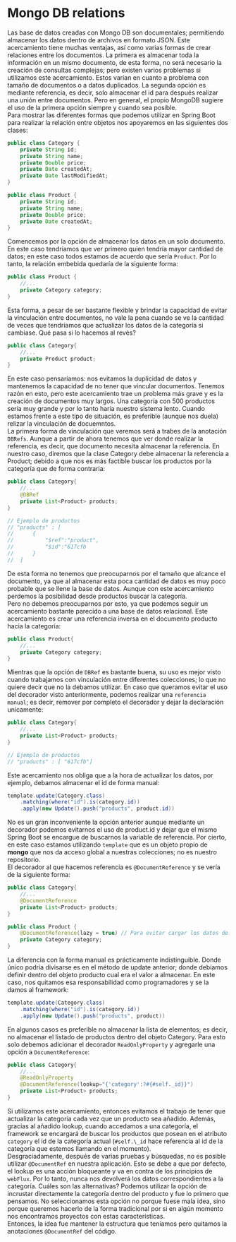  # Mongo DB relations   
   
Las base de datos creadas con Mongo DB son documentales; permitiendo almacenar los datos dentro de archivos en formato JSON. Este acercamiento tiene muchas ventajas, así como varias formas de crear relaciones entre los documentos. La primera es almacenar toda la información en un mismo documento, de esta forma, no será necesario la creación de consultas complejas; pero existen varios problemas si utilizamos este acercamiento. Estos varían en cuanto a problema con tamaño de documentos o a datos duplicados. La segunda opción es mediante referencia, es decir, solo almacenar el id para después realizar una unión entre documentos. Pero en general, el propio MongoDB sugiere el uso de la primera opción siempre y cuando sea posible.   
Para mostrar las diferentes formas que podemos utilizar en Spring Boot para realizar la relación entre objetos nos apoyaremos en las siguientes dos clases:   
```java
public class Category {
    private String id;
    private String name;
    private Double price;
    private Date createdAt;
    private Date lastModifiedAt;
}

public class Product {
    private String id;
    private String name;
    private Double price;
    private Date createdAt;
}

```
Comencemos por la opción de almacenar los datos en un solo documento. En este caso tendríamos que ver primero quien tendría mayor cantidad de datos; en este caso todos estamos de acuerdo que sería `Product`. Por lo tanto, la relación embebida quedaría de la siguiente forma:   
```java
public class Product {
    //...
	private Category category;
}
```
Esta forma, a pesar de ser bastante flexible y brindar la capacidad de evitar la vinculación entre documentos, no vale la pena cuando se ve la cantidad de veces que tendríamos que actualizar los datos de la categoría si cambiase. Qué pasa si lo hacemos al revés?   
```java
public class Category{
    //...
	private Product product;
}
```
En este caso pensaríamos: nos evitamos la duplicidad de datos y mantenemos la capacidad de no tener que vincular documentos. Tenemos razón en esto, pero este acercamiento trae un problema más grave y es la creación de documentos muy largos. Una categoría con 500 productos sería muy grande y por lo tanto haría nuestro sistema lento. Cuando estamos frente a este tipo de situación, es preferible (aunque nos duela) relizar la vinculación de docuemntos.   
La primera forma de vinculación que veremos será a trabes de la anotación `DBRefs`. Aunque a partir de ahora tenemos que ver donde realizar la referencia, es decir, que documento necesita almacenar la referencia. En nuestro caso, diremos que la clase Category debe almacenar la referencia a Product; debido a que nos es más factible buscar los productos por la categoría que de forma contraria:   
```java
public class Category{
    //...
	@DBRef
	private List<Product> products;
}

// Ejemplo de productos
// "products" : [
// 		{
//			"$ref":"product", 
//			"$id":"617cfb
//		}
// 	]
```
De esta forma no tenemos que preocuparnos por el tamaño que alcance el documento, ya que al almacenar esta poca cantidad de datos es muy poco probable que se llene la base de datos. Aunque con este acercamiento perdemos la posibilidad desde productos buscar la categoría.    
Pero no debemos preocuparnos por esto, ya que podemos seguir un acercamiento bastante parecido a una base de datos relacional. Este acercamiento es crear una referencia inversa en el documento producto hacia la categoría:   
```java
public class Product{
    //...
	private Category category;
}
```
Mientras que la opción de `DBRef` es bastante buena, su uso es mejor visto cuando trabajamos con vinculación entre diferentes colecciones; lo que no quiere decir que no la debamos utilizar. En caso que queramos evitar el uso del decorador visto anteriormente, podemos realizar una `referencia manual`; es decir, remover por completo el decorador y dejar la declaración unicamente:   
```java
public class Category{
    //...
	private List<Product> products;
}

// Ejemplo de productos
// "products" : [ "617cfb"]
```
Este acercamiento nos obliga que a la hora de actualizar los datos, por ejemplo, debamos almacenar el id de forma manual:   
```java
template.update(Category.class)
	.matching(where("id").is(category.id))
	.apply(new Update().push("products", product.id))

```
No es un gran inconveniente la opción anterior aunque mediante un decorador podemos evitarnos el uso de product.id y dejar que el mismo Spring Boot se encargue de buscarnos la variable de referencia. Por cierto, en este caso estamos utilizando `template` que es un objeto propio de **mongo** que nos da acceso global a nuestras colecciones; no es nuestro repositorio.   
El decorador al que hacemos referencia es `@DocumentReference` y se vería de la siguiente forma:   
```java
public class Category{
    //...
	@DocumentReference
	private List<Product> products;
}

public class Product {
	@DocumentReference(lazy = true) // Para evitar cargar los datos de la categoría antes de acceder al objeto.
	private Category category;
}
```
La diferencia con la forma manual es prácticamente indistinguible. Donde único podría divisarse es en el método de update anterior; donde debíamos definir dentro del objeto producto cual era el valor a almacenar. En este caso, nos quitamos esa responsabilidad como programadores y se la damos al framework:   
```java
template.update(Category.class)
	.matching(where("id").is(category.id))
	.apply(new Update().push("products", product))

```
En algunos casos es preferible no almacenar la lista de elementos; es decir, no almacenar el listado de productos dentro del objeto Category. Para esto solo debemos adicionar el decorador `ReadOnlyProperty` y agregarle una opción a `DocumentReference`:   
```java
public class Category{
    //...
	@ReadOnlyProperty
	@DocumentReference(lookup="{'category':?#{#self._id}}")
	private List<Product> products;
}
```
Si utilizamos este acercamiento, entonces evitamos el trabajo de tener que actualizar la categoría cada vez que un producto sea añadido. Además, gracias al añadido lookup, cuando accedamos a una categoría, el framework se encargará de buscar los productos que posean en el atributo `category` el id de la categoría actual (`#self.\_id` hace referencia al id de la categoría que estemos llamando en el momento).    
Desgraciadamente, después de varias pruebas y búsquedas, no es posible utilizar `@DocumentRef` en nuestra aplicación. Esto se debe a que por defecto, el lookup es una acción bloqueante y va en contra de los principios de `webFlux`. Por lo tanto, nunca nos devolverá los datos correspondientes a la categoría. Cuáles son las alternativas? Podemos utilizar la opción de incrustar directamente la categoría dentro del producto y fue lo primero que pensamos. No seleccionamos esta opción no porque fuese mala idea, sino porque queremos hacerlo de la forma tradicional por si en algún momento nos encontramos proyectos con estas características.   
Entonces, la idea fue mantener la estructura que teníamos pero quitamos la anotaciones `@DocumentRef` del código.   
   
